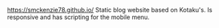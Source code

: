 https://smckenzie78.github.io/
Static blog website based on Kotaku's.
Is responsive and has scripting for the mobile menu.
